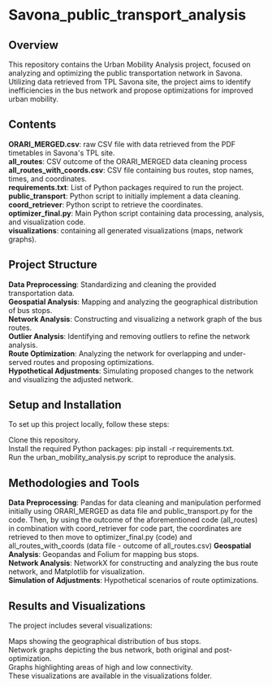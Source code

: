 # Savona_public_transport_analysis

## Overview
This repository contains the Urban Mobility Analysis project, focused on analyzing and optimizing the public transportation network in Savona. Utilizing data retrieved from TPL Savona site, the project aims to identify inefficiencies in the bus network and propose optimizations for improved urban mobility.

## Contents

**ORARI_MERGED.csv**: raw CSV file with data retrieved from the PDF timetables in Savona's TPL site.  
**all_routes**: CSV outcome of the ORARI_MERGED data cleaning process  
**all_routes_with_coords.csv**: CSV file containing bus routes, stop names, times, and coordinates.  
**requirements.txt**: List of Python packages required to run the project.  
**public_transport**: Python script to initially implement a data cleaning.  
**coord_retriever**: Python script to retrieve the coordinates.  
**optimizer_final.py**: Main Python script containing data processing, analysis, and visualization code.  
**visualizations**: containing all generated visualizations (maps, network graphs).

## Project Structure

**Data Preprocessing**: Standardizing and cleaning the provided transportation data.  
**Geospatial Analysis**: Mapping and analyzing the geographical distribution of bus stops.  
**Network Analysis**: Constructing and visualizing a network graph of the bus routes.  
**Outlier Analysis**: Identifying and removing outliers to refine the network analysis.  
**Route Optimization**: Analyzing the network for overlapping and under-served routes and proposing optimizations.  
**Hypothetical Adjustments**: Simulating proposed changes to the network and visualizing the adjusted network.

## Setup and Installation
To set up this project locally, follow these steps:
  
Clone this repository.  
Install the required Python packages: pip install -r requirements.txt.  
Run the urban_mobility_analysis.py script to reproduce the analysis.  
## Methodologies and Tools  

**Data Preprocessing**: Pandas for data cleaning and manipulation performed initially using ORARI_MERGED as data file and public_transport.py for the code. Then, by using the outcome of the aforementioned code (all_routes) in combination with coord_retriever for code part, the coordinates are retrieved to then move to optimizer_final.py (code) and all_routes_with_coords (data file - outcome of all_routes.csv)
**Geospatial Analysis**: Geopandas and Folium for mapping bus stops.  
**Network Analysis**: NetworkX for constructing and analyzing the bus route network, and Matplotlib for visualization.  
**Simulation of Adjustments**: Hypothetical scenarios of route optimizations.

## Results and Visualizations
The project includes several visualizations:

Maps showing the geographical distribution of bus stops.  
Network graphs depicting the bus network, both original and post-optimization.  
Graphs highlighting areas of high and low connectivity.  
These visualizations are available in the visualizations folder.
